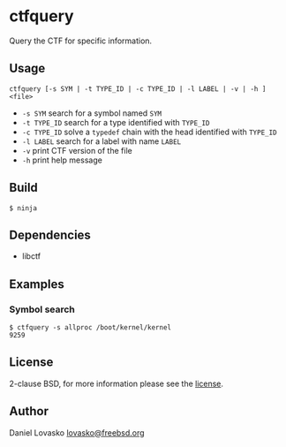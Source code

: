 # ctfquery
Query the CTF for specific information.

## Usage
`ctfquery [-s SYM | -t TYPE_ID | -c TYPE_ID | -l LABEL | -v | -h ] <file>` 
 * `-s SYM` search for a symbol named `SYM`
 * `-t TYPE_ID` search for a type identified with `TYPE_ID`
 * `-c TYPE_ID` solve a `typedef` chain with the head identified with `TYPE_ID`
 * `-l LABEL` search for a label with name `LABEL`
 * `-v` print CTF version of the file
 * `-h` print help message

## Build
```
$ ninja
```

## Dependencies
 * libctf

## Examples
### Symbol search
```
$ ctfquery -s allproc /boot/kernel/kernel
9259
```

## License
2-clause BSD, for more information please see the [license](LICENSE.md).

## Author
Daniel Lovasko lovasko@freebsd.org

